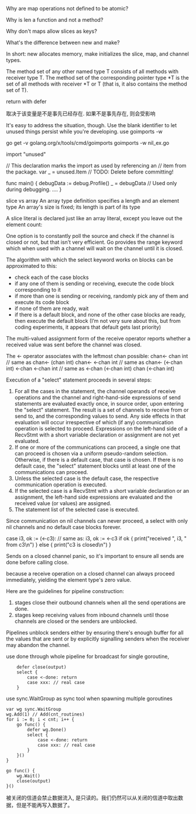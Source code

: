 Why are map operations not defined to be atomic?

Why is len a function and not a method?

Why don't maps allow slices as keys?

What's the difference between new and make?

In short: new allocates memory, make initializes the slice, map, and channel types.

The method set of any other named type T consists of all methods with receiver type T.
The method set of the corresponding pointer type *T is the set of all methods with receiver *T or T (that is, it also contains the method set of T).


return with defer

取决于该变量是不是事先已经存在.
如果不是事先存在, 则会受影响


It's easy to address the situation, though. Use the blank identifier to let unused things persist while you're developing.
use goimports -w

go get -v golang.org/x/tools/cmd/goimports
goimports -w nil_ex.go 


import "unused"

// This declaration marks the import as used by referencing an
// item from the package.
var _ = unused.Item  // TODO: Delete before committing!

func main() {
    debugData := debug.Profile()
    _ = debugData // Used only during debugging.
    ....
}


slice vs array
An array type definition specifies a length and an element type
An array's size is fixed; its length is part of its type 

A slice literal is declared just like an array literal, except you leave out the element count:



One option is to constantly poll the source and check if the channel is closed or not, but that isn’t very efficient.
Go provides the range keyword which when used with a channel will wait on the channel until it is closed. 


The algorithm with which the select keyword works on blocks can be approximated to this:
* check each of the case blocks
* if any one of them is sending or receiving, execute the code block corresponding to it
* if more than one is sending or receiving, randomly pick any of them and execute its code block
* if none of them are ready, wait
* if there is a default block, and none of the other case blocks are ready, then execute the default block (I’m not very sure about this, but from coding experiments, it appears that default gets last priority)


The multi-valued assignment form of the receive operator reports whether a received value was sent before the channel was closed.

The <- operator associates with the leftmost chan possible:
chan<- chan int    // same as chan<- (chan int)
chan<- <-chan int  // same as chan<- (<-chan int)
<-chan <-chan int  // same as <-chan (<-chan int)
chan (<-chan int)


Execution of a "select" statement proceeds in several steps:

1. For all the cases in the statement, the channel operands of receive operations and the channel and right-hand-side expressions of send statements are evaluated exactly once, in source order, upon entering the "select" statement. The result is a set of channels to receive from or send to, and the
corresponding values to send. Any side effects in that evaluation will occur irrespective of which (if any) communication operation is selected to proceed. Expressions on the left-hand side of a RecvStmt with a short variable declaration or assignment are not yet evaluated.
2. If one or more of the communications can proceed, a single one that can proceed is chosen via a uniform pseudo-random selection. Otherwise, if there is a default case, that case is chosen. If there is no default case, the "select" statement blocks until at least one of the communications can
proceed.
3. Unless the selected case is the default case, the respective communication operation is executed.
4. If the selected case is a RecvStmt with a short variable declaration or an assignment, the left-hand side expressions are evaluated and the received value (or values) are assigned.
5. The statement list of the selected case is executed.

Since communication on nil channels can never proceed, a select with only nil channels and no default case blocks forever.


case i3, ok := (<-c3):  // same as: i3, ok := <-c3
	if ok {
		print("received ", i3, " from c3\n")
	} else {
		print("c3 is closed\n")
	}

Sends on a closed channel panic, so it's important to ensure all sends are done before calling close. 


because a receive operation on a closed channel can always proceed immediately, yielding the element type's zero value.


Here are the guidelines for pipeline construction:

1. stages close their outbound channels when all the send operations are done.
2. stages keep receiving values from inbound channels until those channels are closed or the senders are unblocked.

Pipelines unblock senders either by ensuring there's enough buffer for all the values that are sent or by explicitly signalling senders when the receiver may abandon the channel.


use done through whole pipeline for broadcast
	for single goroutine, 
	
		defer close(output)
		select {
			case <-done: return
			case xxx: // real case
		}

use sync.WaitGroup as sync tool when spawning multiple goroutines

	var wg sync.WaitGroup
	wg.Add(1) // Add(cnt_routines)
	for i := 0; i < cnt; i++ {
		go func() {
			defer wg.Done()
			select {
				case <-done: return
				case xxx: // real case
			}
		}()
	}	
	
	go func() {
		wg.Wait()
		close(output)
	}()
	

被关闭的信道会禁止数据流入, 是只读的。我们仍然可以从关闭的信道中取出数据，但是不能再写入数据了。
